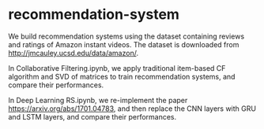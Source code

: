 # recommendation-system

We build recommendation systems using the dataset containing reviews and ratings of Amazon instant videos.
The dataset is downloaded from http://jmcauley.ucsd.edu/data/amazon/.

In Collaborative Filtering.ipynb, we apply traditional item-based CF algorithm and SVD of matrices to train recommendation systems, and compare their performances.

In Deep Learning RS.ipynb, we re-implement the paper https://arxiv.org/abs/1701.04783, and then replace the CNN layers with GRU and LSTM layers, and compare their performances.
